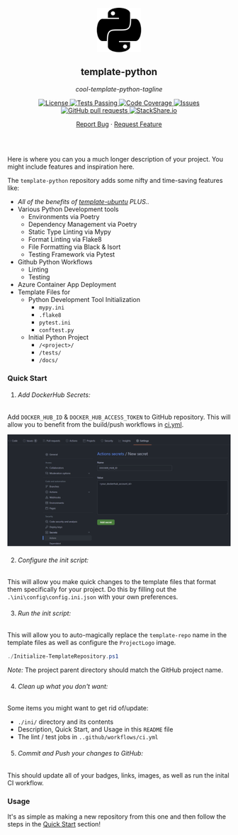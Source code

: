 <!-- header -->
<div align="center">
    <p>
    <!-- Header -->
        <img width="100px" src="./ini/readme_logo.png"  alt="template-python" />
        <h2>template-python</h2>
        <p><i>cool-template-python-tagline</i></p>
    </p>
    <p>
    <!-- Shields -->
        <a href="https://github.com/armckinney/template-python/LICENSE">
            <img alt="License" src="https://img.shields.io/github/license/armckinney/template-python.svg" />
        </a>
        <a href="https://github.com/armckinney/template-python/actions">
            <img alt="Tests Passing" src="https://github.com/armckinney/template-python/workflows/CI/badge.svg" />
        </a>
        <a href="https://codecov.io/gh/armckinney/template-python">
            <img alt="Code Coverage" src="https://codecov.io/gh/armckinney/template-python/branch/master/graph/badge.svg" />
        </a>
        <a href="https://github.com/armckinney/template-python/issues">
            <img alt="Issues" src="https://img.shields.io/github/issues/armckinney/template-python" />
        </a>
        <a href="https://github.com/armckinney/template-python/pulls">
            <img alt="GitHub pull requests" src="https://img.shields.io/github/issues-pr/armckinney/template-python" />
        </a>
        <a href="https://stackshare.io/armck/template-python">
            <img alt="StackShare.io" src="http://img.shields.io/badge/tech-stack-0690fa.svg?label=StackShare.io">
        </a>
    </p>
    <p>
    <!-- Links -->
        <a href="https://github.com/armckinney/template-python/issues/new/choose">Report Bug</a>
        ·
        <a href="https://github.com/armckinney/template-python/issues/new/choose">Request Feature</a>
    </p>
</div>
<br>
<br>

<!-- Description -->
Here is where you can you a much longer description of your project. You might include features and inspiration here.

The `template-python` repository adds some nifty and time-saving features like:
- *All of the benefits of [template-ubuntu](https://github.com/armckinney/template-ubuntu) PLUS..*
- Various Python Development tools 
  - Environments via Poetry
  - Dependency Management via Poetry
  - Static Type Linting via Mypy
  - Format Linting via Flake8
  - File Formatting via Black & Isort 
  - Testing Framework via Pytest
- Github Python Workflows
  - Linting
  - Testing
- Azure Container App Deployment
- Template Files for
  - Python Development Tool Initialization
    - `mypy.ini`
    - `.flake8`
    - `pytest.ini`
    - `conftest.py`
  - Initial Python Project
    - `/<project>/`
    - `/tests/`
    - `/docs/`


### Quick Start

1. ###### Add DockerHub Secrets:
Add `DOCKER_HUB_ID` & `DOCKER_HUB_ACCESS_TOKEN` to GitHub repository. This will allow you to benefit from the build/push workflows in [ci.yml](./.github/workflows/ci.yml).

![](./ini/dockerhub_example.png)

2. ###### Configure the init script:
This will allow you make quick changes to the template files that format them specifically for your project.
Do this by filling out the `.\ini\config\config.ini.json` with your own preferences.

3. ###### Run the init script:
This will allow you to auto-magically replace the `template-repo` name in the template files as well as configure the `ProjectLogo` image.

```powershell
./Initialize-TemplateRepository.ps1
```

*Note:* The project parent directory should match the GitHub project name.

4. ###### Clean up what you don't want:
Some items you might want to get rid of/update:
- `./ini/` directory and its contents
- Description, Quick Start, and Usage in this `README` file
- The lint / test jobs in `..github/workflows/ci.yml`

5. ###### Commit and Push your changes to GitHub:
This should update all of your badges, links, images, as well as run the inital CI workflow.


### Usage

It's as simple as making a new repository from this one and then follow the steps in the [Quick Start](#quick-start) section!

